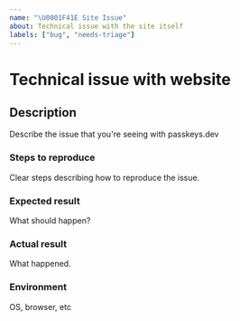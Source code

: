 ```yaml
---
name: "\U0001F41E Site Issue"
about: Technical issue with the site itself
labels: ["bug", "needs-triage"]
---
```


# Technical issue with website

## Description

Describe the issue that you're seeing with passkeys.dev

### Steps to reproduce

Clear steps describing how to reproduce the issue.

### Expected result

What should happen?

### Actual result

What happened.

### Environment

OS, browser, etc